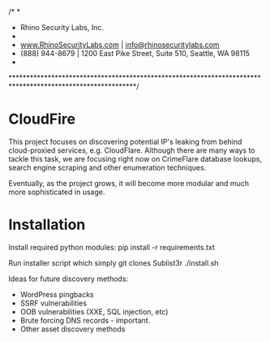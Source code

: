 /*
*
* Rhino Security Labs, Inc.
*
* www.RhinoSecurityLabs.com    |    info@rhinosecuritylabs.com
* (888) 944-8679    |    1200 East Pike Street, Suite 510, Seattle, WA 98115 
*     
***********************************************************************************************************/

CloudFire
=========

This project focuses on discovering potential IP's leaking from behind cloud-proxied services, e.g. CloudFlare. Although there are many ways to tackle this task, we are focusing right now on CrimeFlare database lookups, search engine scraping and other enumeration techniques.

Eventually, as the project grows, it will become more modular and much more sophisticated in usage. 


Installation
============

Install required python modules:
pip install -r requirements.txt

Run installer script which simply git clones Sublist3r
./install.sh 

Ideas for future discovery methods:

- WordPress pingbacks
- SSRF vulnerabilities
- OOB vulnerabilities (XXE, SQL injection, etc)
- Brute forcing DNS records - important.
- Other asset discovery methods

